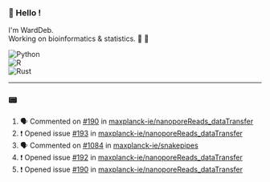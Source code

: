 ### :robot: Hello !

I'm WardDeb.  
Working on bioinformatics & statistics. 🧬 🧪  

![Python](https://img.shields.io/badge/python-3670A0?style=for-the-badge&logo=python&logoColor=ffdd54)  
![R](https://img.shields.io/badge/r-%23276DC3.svg?style=for-the-badge&logo=r&logoColor=white)  
![Rust](https://img.shields.io/badge/rust-%23000000.svg?style=for-the-badge&logo=rust&logoColor=white)  

---

### :pager:

<!--START_SECTION:activity-->
1. 🗣 Commented on [#190](https://github.com/maxplanck-ie/nanoporeReads_dataTransfer/issues/190#issuecomment-2577021951) in [maxplanck-ie/nanoporeReads_dataTransfer](https://github.com/maxplanck-ie/nanoporeReads_dataTransfer)
2. ❗ Opened issue [#193](https://github.com/maxplanck-ie/nanoporeReads_dataTransfer/issues/193) in [maxplanck-ie/nanoporeReads_dataTransfer](https://github.com/maxplanck-ie/nanoporeReads_dataTransfer)
3. 🗣 Commented on [#1084](https://github.com/maxplanck-ie/snakepipes/issues/1084#issuecomment-2576999120) in [maxplanck-ie/snakepipes](https://github.com/maxplanck-ie/snakepipes)
4. ❗ Opened issue [#192](https://github.com/maxplanck-ie/nanoporeReads_dataTransfer/issues/192) in [maxplanck-ie/nanoporeReads_dataTransfer](https://github.com/maxplanck-ie/nanoporeReads_dataTransfer)
5. ❗ Opened issue [#190](https://github.com/maxplanck-ie/nanoporeReads_dataTransfer/issues/190) in [maxplanck-ie/nanoporeReads_dataTransfer](https://github.com/maxplanck-ie/nanoporeReads_dataTransfer)
<!--END_SECTION:activity-->

